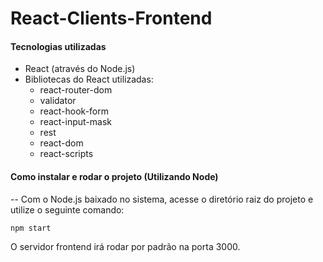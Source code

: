 # React-Clients-Frontend

#### Tecnologias utilizadas

- React (através do Node.js)
- Bibliotecas do React utilizadas:
	- react-router-dom
	- validator
	- react-hook-form
	- react-input-mask
	- rest
	- react-dom
	- react-scripts

#### Como instalar e rodar o projeto (Utilizando Node)

-- Com o Node.js baixado no sistema, acesse o diretório raiz do projeto e utilize o seguinte comando:

`npm start`

O servidor frontend irá rodar por padrão na porta 3000.
